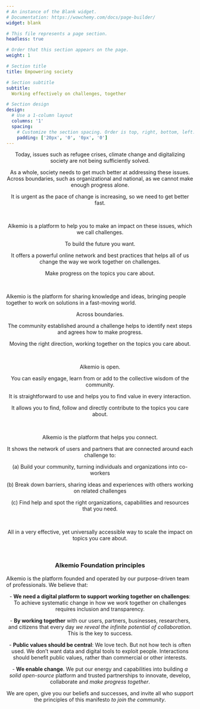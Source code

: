 ```yaml
---
# An instance of the Blank widget.
# Documentation: https://wowchemy.com/docs/page-builder/
widget: blank

# This file represents a page section.
headless: true

# Order that this section appears on the page.
weight: 1

# Section title
title: Empowering society

# Section subtitle
subtitle:
  Working effectively on challenges, together

# Section design
design:
  # Use a 1-column layout
  columns: '1'
  spacing:
    # Customize the section spacing. Order is top, right, bottom, left.
    padding: ['20px', '0', '0px', '0']
---
```

<p align="center">
Today, issues such as refugee crises, climate change and digitalizing society are not being sufficiently solved. 
</p>
<p align="center">
As a whole, society needs to get much better at addressing these issues. Across  boundaries, such as organizational and national, as we cannot make enough progress alone. 
</p>
<p align="center">
It is urgent as the pace of change is increasing, so we need to get better fast. 
</p>
<br/>
<p align="center">
Alkemio is a platform to help you to make an impact on these issues, which we call challenges. 
</p>
<p align="center">
To build the future you want. 
</p>
<p align="center">
It offers a powerful online network and best practices that helps all of us change the way we work together on challenges. 
</p>
<p align="center">
Make progress on the topics you care about.
</p>

<br/>
<p>
Alkemio is the platform for sharing knowledge and ideas, bringing people together to work on solutions in a fast-moving world. 
</p>
<p align="center">
Across boundaries. 
</p>
<p align="center">
The community established around a challenge helps to identify next steps and agrees how to make progress. 
</p>
<p align="center">
Moving the right direction, working together on the topics you care about. 
</p>
<br/>
<p align="center">
Alkemio is open. 
</p>
<p align="center">
You can easily engage, learn from or add to the collective wisdom of the community. 
</p>
<p align="center">
It is straightforward to use and helps you to find value in every interaction. 
</p>
<p align="center">
It allows you to find, follow and directly contribute to the topics you care about. 
</p>
<br/>
<p align="center">
Alkemio is the platform that helps you connect.
</p>
<p align="center">
It shows the network of users and partners that are connected around each challenge to: 
</p>
<p align="center">
(a) Build your community, turning individuals and organizations into co-workers 
</p>
<p align="center">
(b) Break down barriers, sharing ideas and experiences with others working on related challenges
</p>
<p align="center">
(c) Find help and spot the right organizations, capabilities and resources that you need. 
</p>
<br/>
<p align="center">
All in a very effective, yet universally accessible way to scale the impact on topics you care about.
</p>
<br/>
<p align="center">
<H3  align="center">Alkemio Foundation principles</h3>
</p>
<p>
Alkemio is the platform founded and operated by our purpose-driven team of professionals. We believe that:
</p>
<p align="center">
- <b>We need a digital platform to support working together on challenges</b>: To achieve systematic change in how we work together on challenges requires inclusion and transparency.
</p>
<p align="center">
- <b>By working together</b> with our users, partners, businesses, researchers, and citizens that every day <i>we reveal the infinite potential of collaboration</i>. This is the key to success.
</p>
<p align="center">
- <b>Public values should be central</b>: We love tech. But not how tech is often used. We don’t want data and digital tools to exploit people. Interactions should benefit public values, rather than commercial or other interests. 
</p>
<p align="center">
- <b>We enable change</b>.  We put our energy and capabilities into building <i>a solid open-source</i> platform and trusted partnerships to innovate, develop, collaborate and <i>make progress together</i>. 
</p>
<p align="center">
</p>
<p align="center">
We are open, give you our beliefs and successes, and invite all who support the principles of this manifesto <i>to join the community</i>. 
</p>
<br/>
<br/>